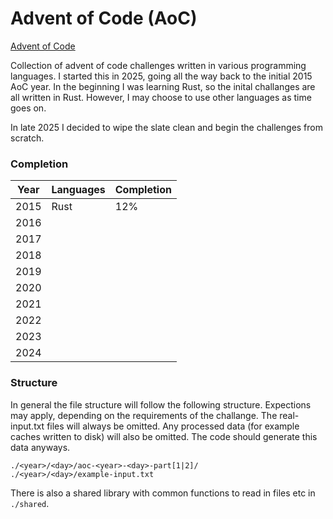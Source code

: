 # Advent of Code (AoC)

[Advent of Code](https://adventofcode.com/)

Collection of advent of code challenges written in various programming languages.
I started this in 2025, going all the way back to the initial 2015 AoC year. In 
the beginning I was learning Rust, so the inital challanges are all written in 
Rust. However, I may choose to use other languages as time goes on.

In late 2025 I decided to wipe the slate clean and begin the challenges from 
scratch.

### Completion

|Year|Languages|Completion|
|----|---------|----------|
|2015|Rust|12%|
|2016|||
|2017|||
|2018|||
|2019|||
|2020|||
|2021|||
|2022|||
|2023|||
|2024|||

### Structure

In general the file structure will follow the following structure. Expections may 
apply, depending on the requirements of the challange. The real-input.txt files 
will always be omitted. Any processed data (for example caches written to disk) 
will also be omitted. The code should generate this data anyways.

```
./<year>/<day>/aoc-<year>-<day>-part[1|2]/
./<year>/<day>/example-input.txt
```

There is also a shared library with common functions to read in files etc in 
`./shared`.